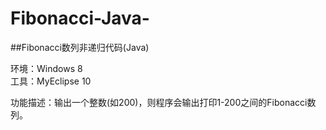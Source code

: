 # Fibonacci-Java-
##Fibonacci数列非递归代码(Java)

环境：Windows 8   
工具：MyEclipse 10

功能描述：输出一个整数(如200)，则程序会输出打印1-200之间的Fibonacci数列。
